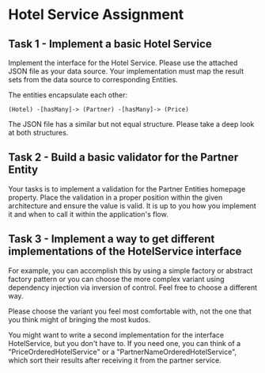 # Hotel Service Assignment

## Task 1 - Implement a basic Hotel Service
Implement the interface for the Hotel Service. Please use the attached JSON file as your data source. Your implementation must map the result sets from the data source to corresponding Entities.

The entities encapsulate each other:

```
(Hotel) -[hasMany]-> (Partner) -[hasMany]-> (Price)
```

The JSON file has a similar but not equal structure. Please take a deep look at both structures.

## Task 2 - Build a basic validator for the Partner Entity

Your tasks is to implement a validation for the Partner Entities homepage property. Place the validation in a proper position within the given architecture and ensure the value is valid. It is up to you how you implement it and when to call it within the application's flow.

## Task 3 - Implement a way to get different implementations of the HotelService interface

For example, you can accomplish this by using a simple factory or abstract factory pattern or you can choose the more complex variant using dependency injection via inversion of control. Feel free to choose a different way.

Please choose the variant you feel most comfortable with, not the one that you think might of bringing the most kudos.

You might want to write a second implementation for the interface HotelService, but you don't have to. If you need one, you can think of a "PriceOrderedHotelService" or a "PartnerNameOrderedHotelService", which sort their results after receiving it from the partner service.
